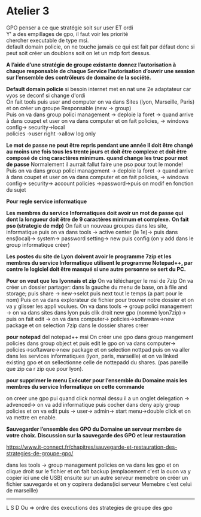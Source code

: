 # Atelier 3

GPO penser a ce que stratégie soit sur user ET ordi </br>
Y' a des empillages de gpo, il faut voir les priorité </br>
chercher executable de type msi. </br>
default domain policie, on ne touche jamais ce qui est fait par défaut donc si peut soit créer un doublons soit on let un mdp fort dessus. </br>

**A l’aide d’une stratégie de groupe existante donnez l’autorisation à chaque responsable de chaque Service l’autorisation d’ouvrir une session sur l’ensemble des contrôleurs de domaine de la société.**

**Default domain policie**
si besoin internet met en nat une 2e adaptateur car vyos se deconf si change d'ordi </br>
On fait tools puis user and computer on va dans Sites (lyon, Marseille, Paris) et on créer un groupe Responsable (new -> group) </br>
Puis on va dans group polici management -> deploie la foret -> quand arrive à dans coupet et user on va dans computer et on fait policies, -> windows config-> security->local </br>policies ->user right ->allow log only</br>


**Le mot de passe ne peut être repris pendant une année
Il doit être changé au moins une fois tous les trente jours et doit être complexe et doit être composé de cinq caractères minimum.**
**quand change les truc pour mot de passe**
Normalement il aurrait fallut faire une pso pour tout le monde!
Puis on va dans group polici management -> deploie la foret -> quand arrive à dans coupet et user on va dans computer et on fait policies, -> windows config-> security->
account policies ->password->puis on modif en fonction du sujet

**Pour regle service informatique**

**Les membres du service Informatiques doit avoir un mot de passe qui dont la longueur doit être de 9 caractères minimum et complexe.**
**On fait pso (strategie de mdp)**
On fait un nouveau groupes dans les site, informatique
puis on va dans tools -> active center (le 1e)-> puis dans ens(local)-> system-> password setting-> new puis config (on y add dans le group informatique créer)

**Les postes du site de Lyon doivent avoir le programme 7zip et les membres du service Informatique utilisent le programme Notepad++, par contre le logiciel doit être masqué si une autre personne se sert du PC.**

**Pour on veut que les lyonnais et zip**
On va télécharger le msi de 7zip
On va créer un dossier partager: dans la gauche du menu de base, on à file and storage; puis share -> new->selct puis next tout le temps (a part pour le nom)
Puis on va dans explorateur de fichier pour trouver notre dossier et on va y glisser les appli voulues.
On va dans tools -> group polici management -> on va dans sites dans lyon puis clik droit new gpo (nommé lyon7zip)-> puis on fait edit -> on va dans computer-> 
policies->softaware->new package et on selection 7zip dans le dossier shares créer

**pour notepad**
del notepad++ msi
On créer une gpo dans group mangement policies dans group object et puis edit le gpo on va dans computer-> 
policies->softaware->new package et on selection nottpad puis on va aller dans les services informatiques (lyon, paris, marseille) et on va linked existing gpo 
et on sellectionne celle de nottepadd du shares. (pas pareille que zip ca r zip que pour lyon).

**pour supprimer le menu Exécuter pour l’ensemble du Domaine mais les membres du service Informatique on cette commande**

on creer une gpo pui quand click normal dessu il a un onglet delegation -> advenced-> on va add informatique puis cocher dans deny aply group policies et on va edit 
puis -> user-> admin-> start menu->double click et on va mettre en enable.

**Sauvegarder l’ensemble des GPO du Domaine un serveur membre de votre choix. Discussion sur la sauvegarde des GPO et leur restauration**

https://www.it-connect.fr/chapitres/sauvegarde-et-restauration-des-strategies-de-groupe-gpo/ 

dans les tools -> group management policies on va dans les gpo et on clique droit sur le fichier et on fait backup (emplacement c'est la ouon va y copier ici une clé USB)
ensuite sur un autre serveur memebre on créer un fichier sauvegarde et on y copirera dedans(ici serveur Memebre c'est celui de marseille) 


--------------------------------

L S D Ou   => ordre des executions des strategies de groupe des gpo


